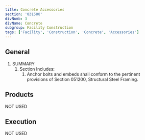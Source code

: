 ```yaml
---
title: Concrete Accessories
section: '031500'
divNumb: 3
divName: Concrete
subgroup: Facility Construction
tags: ['Facility', 'Construction', 'Concrete', 'Accessories']
---
```


## General

1. SUMMARY
   1. Section Includes:
      1. Anchor bolts and embeds shall conform to the pertinent provisions of Section 051200, Structural Steel Framing.

## Products 

NOT USED

## Execution

NOT USED

